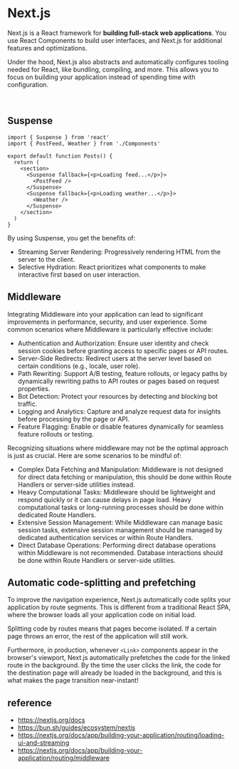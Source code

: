 # Next.js
Next.js is a React framework for <strong>building full-stack web applications</strong>. 
You use React Components to build user interfaces, and Next.js for additional features and optimizations.

Under the hood, Next.js also abstracts and automatically configures tooling needed for React, 
like bundling, compiling, and more. This allows you to focus on building your application instead of spending time with configuration.

<br>

## Suspense
```tsx
import { Suspense } from 'react'
import { PostFeed, Weather } from './Components'
 
export default function Posts() {
  return (
    <section>
      <Suspense fallback={<p>Loading feed...</p>}>
        <PostFeed />
      </Suspense>
      <Suspense fallback={<p>Loading weather...</p>}>
        <Weather />
      </Suspense>
    </section>
  )
}
```
By using Suspense, you get the benefits of:
- Streaming Server Rendering: Progressively rendering HTML from the server to the client.
- Selective Hydration: React prioritizes what components to make interactive first based on user interaction.

## Middleware
Integrating Middleware into your application can lead to significant improvements in performance, security, and user experience. Some common scenarios where Middleware is particularly effective include:

- Authentication and Authorization: Ensure user identity and check session cookies before granting access to specific pages or API routes.
- Server-Side Redirects: Redirect users at the server level based on certain conditions (e.g., locale, user role).
- Path Rewriting: Support A/B testing, feature rollouts, or legacy paths by dynamically rewriting paths to API routes or pages based on request properties.
- Bot Detection: Protect your resources by detecting and blocking bot traffic.
- Logging and Analytics: Capture and analyze request data for insights before processing by the page or API.
- Feature Flagging: Enable or disable features dynamically for seamless feature rollouts or testing.

Recognizing situations where middleware may not be the optimal approach is just as crucial. Here are some scenarios to be mindful of:
- Complex Data Fetching and Manipulation: Middleware is not designed for direct data fetching or manipulation, this should be done within Route Handlers or server-side utilities instead.
- Heavy Computational Tasks: Middleware should be lightweight and respond quickly or it can cause delays in page load. Heavy computational tasks or long-running processes should be done within dedicated Route Handlers.
- Extensive Session Management: While Middleware can manage basic session tasks, extensive session management should be managed by dedicated authentication services or within Route Handlers.
- Direct Database Operations: Performing direct database operations within Middleware is not recommended. Database interactions should be done within Route Handlers or server-side utilities.

## Automatic code-splitting and prefetching
To improve the navigation experience, Next.js automatically code splits your application by route segments. This is different from a traditional React SPA, where the browser loads all your application code on initial load.

Splitting code by routes means that pages become isolated. If a certain page throws an error, the rest of the application will still work.

Furthermore, in production, whenever `<Link>` components appear in the browser's viewport, Next.js automatically prefetches the code for the linked route in the background. By the time the user clicks the link, the code for the destination page will already be loaded in the background, and this is what makes the page transition near-instant!

## reference
- https://nextjs.org/docs
- https://bun.sh/guides/ecosystem/nextjs
- https://nextjs.org/docs/app/building-your-application/routing/loading-ui-and-streaming
- https://nextjs.org/docs/app/building-your-application/routing/middleware
